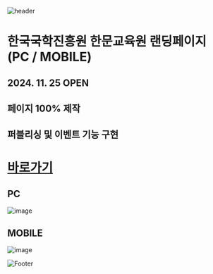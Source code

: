 ![header](https://capsule-render.vercel.app/api?type=wave&color=auto&height=150&section=header&text=2024.%2011.%2005%20-%2011.%2011&fontSize=60)

# 한국국학진흥원 한문교육원 랜딩페이지 (PC / MOBILE)
## 2024. 11. 25 OPEN
## 페이지 100% 제작 <br>
## 퍼블리싱 및 이벤트 기능 구현

# <a href="https://onlinepage.co.kr/2024ikedu/"> 바로가기 </a>

## PC
![image](https://github.com/user-attachments/assets/e25a68ae-8e65-4b28-92b8-814600131ec1)

## MOBILE
![image](https://github.com/user-attachments/assets/a454441c-c75a-44ce-8a27-3d74854ec800)



![Footer](https://capsule-render.vercel.app/api?type=waving&color=auto&height=200&section=footer)




